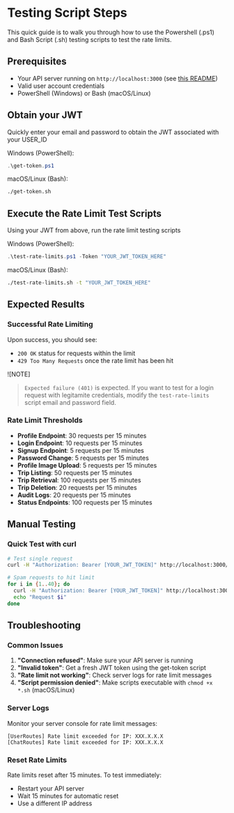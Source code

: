 # Testing Script Steps
This quick guide is to walk you through how to use the Powershell (.ps1) and Bash Script (.sh) testing scripts to test the rate limits.

## Prerequisites
- Your API server running on `http://localhost:3000` (see [this README](https://github.com/Rongbin99/PlanIT-API/blob/main/README.md))
- Valid user account credentials
- PowerShell (Windows) or Bash (macOS/Linux)

## Obtain your JWT
Quickly enter your email and password to obtain the JWT associated with your USER_ID

Windows (PowerShell):

```powershell
.\get-token.ps1
```

macOS/Linux (Bash):

```bash
./get-token.sh
```

## Execute the Rate Limit Test Scripts
Using your JWT from above, run the rate limit testing scripts

Windows (PowerShell): 

```powershell
.\test-rate-limits.ps1 -Token "YOUR_JWT_TOKEN_HERE"
```

macOS/Linux (Bash):

```bash
./test-rate-limits.sh -t "YOUR_JWT_TOKEN_HERE"
```

## Expected Results

### Successful Rate Limiting
Upon success, you should see:
- `200 OK` status for requests within the limit
- `429 Too Many Requests` once the rate limit has been hit

![NOTE]
> `Expected failure (401)` is expected. If you want to test for a login request with legitamite credentials, modify the `test-rate-limits` script email and password field.

### Rate Limit Thresholds
- **Profile Endpoint**: 30 requests per 15 minutes
- **Login Endpoint**: 10 requests per 15 minutes
- **Signup Endpoint**: 5 requests per 15 minutes
- **Password Change**: 5 requests per 15 minutes
- **Profile Image Upload**: 5 requests per 15 minutes
- **Trip Listing**: 50 requests per 15 minutes
- **Trip Retrieval**: 100 requests per 15 minutes
- **Trip Deletion**: 20 requests per 15 minutes
- **Audit Logs**: 20 requests per 15 minutes
- **Status Endpoints**: 100 requests per 15 minutes

## Manual Testing

### Quick Test with curl
```bash
# Test single request
curl -H "Authorization: Bearer [YOUR_JWT_TOKEN]" http://localhost:3000/api/user/profile

# Spam requests to hit limit
for i in {1..40}; do
  curl -H "Authorization: Bearer [YOUR_JWT_TOKEN]" http://localhost:3000/api/user/profile
  echo "Request $i"
done
```

## Troubleshooting

### Common Issues
1. **"Connection refused"**: Make sure your API server is running
2. **"Invalid token"**: Get a fresh JWT token using the get-token script
3. **"Rate limit not working"**: Check server logs for rate limit messages
4. **"Script permission denied"**: Make scripts executable with `chmod +x *.sh` (macOS/Linux)

### Server Logs
Monitor your server console for rate limit messages:
```
[UserRoutes] Rate limit exceeded for IP: XXX.X.X.X
[ChatRoutes] Rate limit exceeded for IP: XXX.X.X.X
```

### Reset Rate Limits
Rate limits reset after 15 minutes. To test immediately:
- Restart your API server
- Wait 15 minutes for automatic reset
- Use a different IP address
